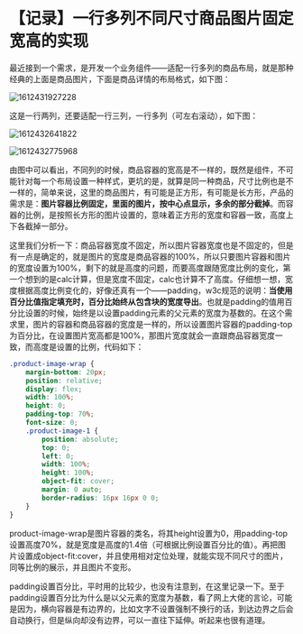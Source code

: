 # 【记录】一行多列不同尺寸商品图片固定宽高的实现

最近接到一个需求，是开发一个业务组件——适配一行多列的商品布局，就是那种经典的上面是商品图片，下面是商品详情的布局格式，如下图：

![1612431927228](E:\bolg\Blog\css实践\imageforrecord\1612431927228.png)

这是一行两列，还要适配一行三列，一行多列（可左右滚动），如下图：

![1612432641822](E:\bolg\Blog\css实践\imageforrecord\1612432641822.png)

![1612432775968](E:\bolg\Blog\css实践\imageforrecord\1612432775968.png)

由图中可以看出，不同列的时候，商品容器的宽高是不一样的，既然是组件，不可能针对每一个布局设置一种样式，更坑的是，就算是同一种商品，尺寸比例也是不一样的，简单来说，这里的商品图片，有可能是正方形，有可能是长方形，产品的需求是：**图片容器比例固定，里面的图片，按中心点显示，多余的部分截掉**。而容器的比例，是按照长方形的图片设置的，意味着正方形的宽度和容器一致，高度上下各截掉一部分。

这里我们分析一下：商品容器宽度不固定，所以图片容器宽度也是不固定的，但是有一点是确定的，就是图片的宽度是商品容器的100%，所以只要图片容器和图片的宽度设置为100%，剩下的就是高度的问题，而要高度跟随宽度比例的变化，第一个想到的是calc计算，但是宽度不固定，calc也计算不了高度。仔细想一想，宽度根据高度比例变化的，好像还真有一个——padding，w3c规范的说明：**当使用百分比值指定填充时，百分比始终从包含块的宽度导出**。也就是padding的值用百分比设置的时候，始终是以设置padding元素的父元素的宽度为基数的。在这个需求里，图片的容器和商品容器的宽度是一样的，所以设置图片容器的padding-top为百分比，在设置图片宽高都是100%，那图片宽度就会一直跟商品容器宽度一致，而高度是设置的比例，代码如下：

```css
.product-image-wrap {
    margin-bottom: 20px;
    position: relative;
    display: flex;
    width: 100%;
    height: 0;
    padding-top: 70%;
    font-size: 0;
    .product-image-1 {
        position: absolute;
        top: 0;
        left: 0;
        width: 100%;
        height: 100%;
        object-fit: cover;
        margin: 0 auto;
        border-radius: 16px 16px 0 0;
    }
}
```

   

product-image-wrap是图片容器的类名，将其height设置为0，用padding-top设置高度70%，就是宽度是高度的1.4倍（可根据比例设置百分比的值）。再把图片设置成object-fit:cover，并且使用相对定位处理，就能实现不同尺寸的图片，同等比例的展示，并且图片不变形。

padding设置百分比，平时用的比较少，也没有注意到，在这里记录一下。至于padding设置百分比为什么是以父元素的宽度为基数，看了网上大佬的言论，可能是因为，横向容器是有边界的，比如文字不设置强制不换行的话，到达边界之后会自动换行，但是纵向却没有边界，可以一直往下延伸。听起来也很有道理。